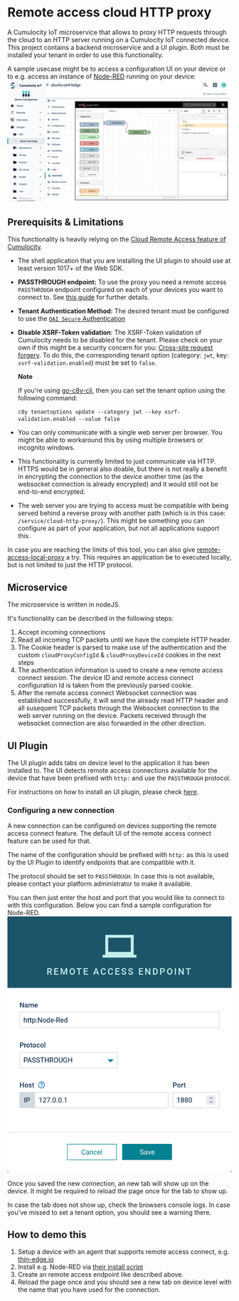 # Remote access cloud HTTP proxy

A Cumulocity IoT microservice that allows to proxy HTTP requests through the cloud to an HTTP server running on a Cumulocity IoT connected device.
This project contains a backend microservice and a UI plugin. Both must be installed your tenant in order to use this functionality.

A sample usecase might be to access a configuration UI on your device or to e.g. access an instance of [Node-RED](https://nodered.org/) running on your device:
![Demo Node-Red](images/demo-node-red.png)

## Prerequisits & Limitations

This functionality is heavily relying on the [Cloud Remote Access feature of Cumulocity](https://cumulocity.com/guides/cloud-remote-access/cra-general-aspects/).

- The shell application that you are installing the UI plugin to should use at least version 1017+ of the Web SDK.

- **PASSTHROUGH endpoint:** To use the proxy you need a remote access `PASSTHROUGH` endpoint configured on each of your devices you want to connect to. See [this guide](https://tech.forums.softwareag.com/t/how-to-get-started-with-cloud-remote-access-for-cumulocity-iot/258446#step-by-step-guide-to-setup-a-passthrough-connection-16) for further details.

- **Tenant Authentication Method:** The desired tenant must be configured to use the [`OAI Secure` Authentication](https://cumulocity.com/guides/users-guide/administration/#authentication)

- **Disable XSRF-Token validation**: The XSRF-Token validation of Cumulocity needs to be disabled for the tenant. Please check on your own if this might be a security concern for you: [Cross-site request forgery](https://en.wikipedia.org/wiki/Cross-site_request_forgery). To do this, the corresponding tenant option (category: `jwt`, key: `xsrf-validation.enabled`) must be set to `false`.

    **Note**
    
    If you're using [go-c8y-cli](https://goc8ycli.netlify.app/), then you can set the tenant option using the following command:

    ```
    c8y tenantoptions update --category jwt --key xsrf-validation.enabled --value false
    ```

- You can only communicate with a single web server per browser. You might be able to workaround this by using multiple browsers or incognito windows.

- This functionality is currently limited to just communicate via HTTP. HTTPS would be in general also doable, but there is not really a benefit in encrypting the connection to the device another time (as the websocket connection is already encrypted) and it would still not be end-to-end encrypted.

- The web server you are trying to access must be compatible with being served behind a reverse proxy with another path (which is in this case: `/service/cloud-http-proxy/`). This might be something you can configure as part of your application, but not all applications support this.

In case you are reaching the limits of this tool, you can also give [remote-access-local-proxy](https://github.com/SoftwareAG/cumulocity-remote-access-local-proxy) a try. This requires an application be to executed locally, but is not limited to just the HTTP protocol.

## Microservice

The microservice is written in nodeJS.

It's functionality can be described in the following steps:

1. Accept incoming connections
2. Read all incoming TCP packets until we have the complete HTTP header.
3. The Cookie header is parsed to make use of the authentication and the custom `cloudProxyConfigId` & `cloudProxyDeviceId` cookies in the next steps
4. The authentication information is used to create a new remote access connect session. The device ID and remote access connect configuration Id is taken from the previously parsed cookie.
5. After the remote access connect Websocket connection was established successfully, it will send the already read HTTP header and all susequent TCP packets through the Websocket connection to the web server running on the device. Packets received through the websocket connection are also forwarded in the other direction.

## UI Plugin

The UI plugin adds tabs on device level to the application it has been installed to.
The UI detects remote access connections available for the device that have been prefixed with `http:` and use the `PASSTHROUGH` protocol.

For instructions on how to install an UI plugin, please check [here](https://cumulocity.com/guides/users-guide/administration/#extensions).

### Configuring a new connection

A new connection can be configured on devices supporting the remote access connect feature.
The default UI of the remote access connect feature can be used for that.

The name of the configuration should be prefixed with `http:` as this is used by the UI Plugin to identify endpoints that are compatible with it.

The protocol should be set to `PASSTHROUGH`. In case this is not available, please contact your platform administrator to make it available.

You can then just enter the host and port that you would like to connect to with this configuration.
Below you can find a sample configuration for Node-RED.
![Configure Node-RED](images/configuring-node-red.png)

Once you saved the new connection, an new tab will show up on the device.
It might be required to reload the page once for the tab to show up.

In case the tab does not show up, check the browsers console logs. In case you've missed to set a tenant option, you should see a warning there.

## How to demo this

1. Setup a device with an agent that supports remote access connect, e.g. [thin-edge.io](https://thin-edge.github.io/thin-edge.io/install/)
2. Install e.g. Node-RED via [their install script](https://github.com/node-red/linux-installers/#debian-ubuntu-raspberry-pi-os)
3. Create an remote access endpoint like described above.
4. Reload the page once and you should see a new tab on device level with the name that you have used for the connection.
